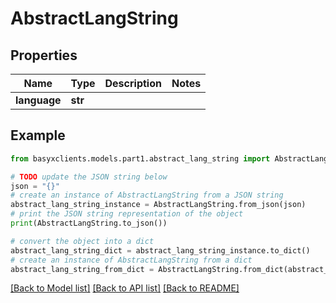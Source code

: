 # AbstractLangString


## Properties

Name | Type | Description | Notes
------------ | ------------- | ------------- | -------------
**language** | **str** |  | 

## Example

```python
from basyxclients.models.part1.abstract_lang_string import AbstractLangString

# TODO update the JSON string below
json = "{}"
# create an instance of AbstractLangString from a JSON string
abstract_lang_string_instance = AbstractLangString.from_json(json)
# print the JSON string representation of the object
print(AbstractLangString.to_json())

# convert the object into a dict
abstract_lang_string_dict = abstract_lang_string_instance.to_dict()
# create an instance of AbstractLangString from a dict
abstract_lang_string_from_dict = AbstractLangString.from_dict(abstract_lang_string_dict)
```
[[Back to Model list]](../README.md#documentation-for-models) [[Back to API list]](../README.md#documentation-for-api-endpoints) [[Back to README]](../README.md)


